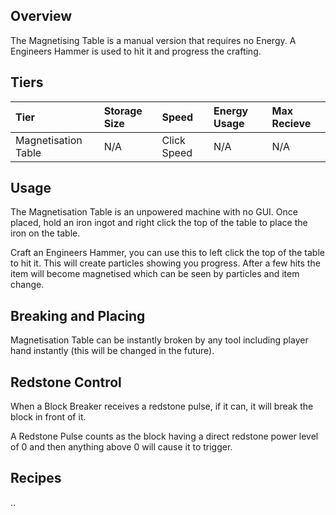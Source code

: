 ## Overview

The Magnetising Table is a manual version that requires no Energy. A
Engineers Hammer is used to hit it and progress the crafting.

## Tiers

| Tier                | Storage Size | Speed       | Energy Usage | Max Recieve |
|:--------------------|:-------------|:------------|:-------------|:------------|
| Magnetisation Table | N/A          | Click Speed | N/A          | N/A         |


## Usage

The Magnetisation Table is an unpowered machine with no GUI. Once
placed, hold an iron ingot and right click the top of the table to place
the iron on the table.

Craft an Engineers Hammer, you can use this to left click the top of the
table to hit it. This will create particles showing you progress. After
a few hits the item will become magnetised which can be seen by
particles and item change.

## Breaking and Placing

Magnetisation Table can be instantly broken by any tool including player hand
instantly (this will be changed in the future).

## Redstone Control

When a Block Breaker receives a redstone pulse, if it can, it will break
the block in front of it.

A Redstone Pulse counts as the block having a direct redstone power
level of 0 and then anything above 0 will cause it to trigger.


## Recipes

..
